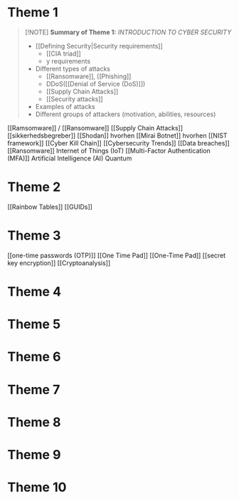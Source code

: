 # Theme 1

> [!NOTE] **Summary of Theme 1:** *INTRODUCTION TO CYBER SECURITY*
> - [[Defining Security|Security requirements]] 
> 	- [[CIA triad]]
> 	- [](CIA%20triad%20or%20triage.md)y requirements
> - Different types of attacks
> 	- [[Ransomware]], [[Phishing]]
> 	- DDoS([[Denial of Service (DoS)]])
> 	- [[Supply Chain Attacks]]
> 	- [[Security attacks]]
> - Examples of attacks 
> - Different groups of attackers (motivation, abilities, resources)

[[Ramsomware]] / [[Ransomware]]
[[Supply Chain Attacks]]
[[sikkerhedsbegreber]]
[[Shodan]] hvorhen
[[Mirai Botnet]] hvorhen
[[NIST framework]]
[[Cyber Kill Chain]]
[[Cybersecurity Trends]]
	[[Data breaches]]
	[[Ransomware]]
	Internet of Things (IoT)
	[[Multi-Factor Authentication (MFA)]]
	Artificial Intelligence (AI)
	Quantum

# Theme 2
[[Rainbow Tables]]
[[GUIDs]]
# Theme 3
[[one-time passwords (OTP)]]
[[One Time Pad]]
[[One-Time Pad]]
[[secret key encryption]]
[[Cryptoanalysis]]

# Theme 4

# Theme 5

# Theme 6

# Theme 7

# Theme 8

# Theme 9

# Theme 10